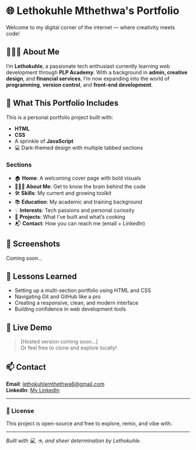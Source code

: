 # 🌐 Lethokuhle Mthethwa's Portfolio

Welcome to my digital corner of the internet — where creativity meets code!

## 👩🏽‍💻 About Me

I’m **Lethokuhle**, a passionate tech enthusiast currently learning web development through **PLP Academy**. With a background in **admin, creative design**, and **financial services**, I’m now expanding into the world of **programming**, **version control**, and **front-end development**.

## 📁 What This Portfolio Includes

This is a personal portfolio project built with:

- **HTML**
- **CSS**
- A sprinkle of **JavaScript**
- 💻 Dark-themed design with multiple tabbed sections

### Sections

- 🏠 **Home**: A welcoming cover page with bold visuals  
- 👩🏽‍💻 **About Me**: Get to know the brain behind the code  
- 🛠️ **Skills**: My current and growing toolkit  
- 📚 **Education**: My academic and training background  
- 💡 **Interests**: Tech passions and personal curiosity  
- 📂 **Projects**: What I’ve built and what’s cooking  
- 📬 **Contact**: How you can reach me (email + LinkedIn)

## 📸 Screenshots

Coming soon...

## 🧠 Lessons Learned

- Setting up a multi-section portfolio using HTML and CSS
- Navigating Git and GitHub like a pro
- Creating a responsive, clean, and modern interface
- Building confidence in web development tools

## 🚀 Live Demo

> [Hosted version coming soon...]  
Or feel free to clone and explore locally!

## 📫 Contact

**Email**: [lethokuhlemthethwa6@gmail.com](mailto:lethokuhlemthethwa6@gmail.com)  
**LinkedIn**: [My LinkedIn](https://www.linkedin.com/in/lethokuhle-m-5b29801b9)

---

### 🔖 License

This project is open-source and free to explore, remix, and vibe with.

---

*Built with 💻, ☕, and sheer determination by Lethokuhle.*
 
 
